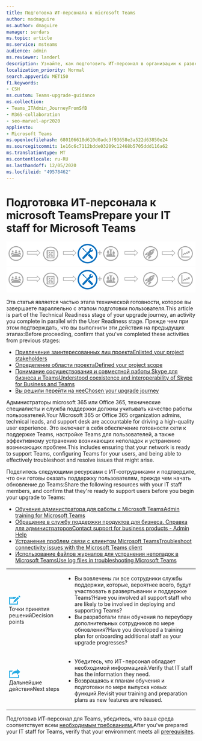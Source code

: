 ```yaml
---
title: Подготовка ИТ-персонала к microsoft Teams
author: msdmaguire
ms.author: dmaguire
manager: serdars
ms.topic: article
ms.service: msteams
audience: admin
ms.reviewer: landerl
description: Узнайте, как подготовить ИТ-персонал в организации к развертыванию и поддержке Microsoft Teams.
localization_priority: Normal
search.appverid: MET150
f1.keywords:
- CSH
ms.custom: Teams-upgrade-guidance
ms.collection:
- Teams_ITAdmin_JourneyFromSfB
- M365-collaboration
- seo-marvel-apr2020
appliesto:
- Microsoft Teams
ms.openlocfilehash: 680106618d610d0adc3f93658e3a522d63850e24
ms.sourcegitcommit: 1e16c6c7112bdde03209c12468b5705ddd116a62
ms.translationtype: MT
ms.contentlocale: ru-RU
ms.lasthandoff: 12/05/2020
ms.locfileid: "49578462"
---
```

# <a name="prepare-your-it-staff-for-microsoft-teams"></a><span data-ttu-id="1ee7a-103">Подготовка ИТ-персонала к microsoft Teams</span><span class="sxs-lookup"><span data-stu-id="1ee7a-103">Prepare your IT staff for Microsoft Teams</span></span>

<span data-ttu-id="1ee7a-104">![Схема пути обновления с акцентом на этапе технической готовности](media/upgrade-banner-tech-readiness.png "Этапы пути обновления с акцентом на этапе технической готовности")</span><span class="sxs-lookup"><span data-stu-id="1ee7a-104">![Upgrade journey diagram, emphasizing the Technical Readiness stage](media/upgrade-banner-tech-readiness.png "Stages of the upgrade journey, with emphasis on the Technical Readiness stage")</span></span>

<span data-ttu-id="1ee7a-105">Эта статья является частью этапа технической готовности, которое вы завершаете параллельно с этапом подготовки пользователя.</span><span class="sxs-lookup"><span data-stu-id="1ee7a-105">This article is part of the Technical Readiness stage of your upgrade journey, an activity you complete in parallel with the User Readiness stage.</span></span> <span data-ttu-id="1ee7a-106">Прежде чем при этом подтверждать, что вы выполнили эти действия на предыдущих этапах:</span><span class="sxs-lookup"><span data-stu-id="1ee7a-106">Before proceeding, confirm that you've completed these activities from previous stages:</span></span>

- [<span data-ttu-id="1ee7a-107">Привлечение заинтересованных лиц проекта</span><span class="sxs-lookup"><span data-stu-id="1ee7a-107">Enlisted your project stakeholders</span></span>](upgrade-enlist-stakeholders.md)
- [<span data-ttu-id="1ee7a-108">Определение области проекта</span><span class="sxs-lookup"><span data-stu-id="1ee7a-108">Defined your project scope</span></span>](https://aka.ms/SkypetoTeams-Scope)
- [<span data-ttu-id="1ee7a-109">Понимание сосуществования и совместной работы Skype для бизнеса и Teams</span><span class="sxs-lookup"><span data-stu-id="1ee7a-109">Understood coexistence and interoperability of Skype for Business and Teams</span></span>](https://aka.ms/SkypeToTeams-Coexist)
- [<span data-ttu-id="1ee7a-110">Вы решили перейти на нее</span><span class="sxs-lookup"><span data-stu-id="1ee7a-110">Chosen your upgrade journey</span></span>](upgrade-and-coexistence-of-skypeforbusiness-and-teams.md)

<span data-ttu-id="1ee7a-111">Администраторы microsoft 365 или Office 365, технические специалисты и служба поддержки должны учитывать качество работы пользователей.</span><span class="sxs-lookup"><span data-stu-id="1ee7a-111">Your Microsoft 365 or Office 365 organization admins, technical leads, and support desk are accountable for driving a high-quality user experience.</span></span> <span data-ttu-id="1ee7a-112">Это включает в себя обеспечение готовности сети к поддержке Teams, настройке Teams для пользователей, а также эффективному устранению возникающих неполадок и устранению возникающих проблем.</span><span class="sxs-lookup"><span data-stu-id="1ee7a-112">This includes ensuring that your network is ready to support Teams, configuring Teams for your users, and being able to effectively troubleshoot and resolve issues that might arise.</span></span>

<span data-ttu-id="1ee7a-113">Поделитесь следующими ресурсами с ИТ-сотрудниками и подтвердите, что они готовы оказать поддержку пользователям, прежде чем начать обновление до Teams:</span><span class="sxs-lookup"><span data-stu-id="1ee7a-113">Share the following resources with your IT staff members, and confirm that they're ready to support users before you begin your upgrade to Teams:</span></span>

- [<span data-ttu-id="1ee7a-114">Обучение администратора для работы с Microsoft Teams</span><span class="sxs-lookup"><span data-stu-id="1ee7a-114">Admin training for Microsoft Teams</span></span>](itadmin-readiness.md)
- [<span data-ttu-id="1ee7a-115">Обращение в службу поддержки продуктов для бизнеса. Справка для администраторов</span><span class="sxs-lookup"><span data-stu-id="1ee7a-115">Contact support for business products - Admin Help</span></span>](https://docs.microsoft.com/microsoft-365/admin/contact-support-for-business-products)
- [<span data-ttu-id="1ee7a-116">Устранение проблем связи с клиентом Microsoft Teams</span><span class="sxs-lookup"><span data-stu-id="1ee7a-116">Troubleshoot connectivity issues with the Microsoft Teams client</span></span>](connectivity-issues.md)
- [<span data-ttu-id="1ee7a-117">Использование файлов журналов для устранения неполадок в Microsoft Teams</span><span class="sxs-lookup"><span data-stu-id="1ee7a-117">Use log files in troubleshooting Microsoft Teams</span></span>](log-files.md)



| | |
|---|---|
| ![Значок, изображающий точки принятия решений](media/audio_conferencing_image7.png) <br/><span data-ttu-id="1ee7a-119">Точки принятия решений</span><span class="sxs-lookup"><span data-stu-id="1ee7a-119">Decision points</span></span>|<ul><li><span data-ttu-id="1ee7a-120">Вы вовлечены ли все сотрудники службы поддержки, которые, вероятнее всего, будут участвовать в развертывании и поддержке Teams?</span><span class="sxs-lookup"><span data-stu-id="1ee7a-120">Have you involved all support staff who are likely to be involved in deploying and supporting Teams?</span></span></li><li><span data-ttu-id="1ee7a-121">Вы разработали план обучения по переубору дополнительных сотрудников по мере обновления?</span><span class="sxs-lookup"><span data-stu-id="1ee7a-121">Have you developed a training plan for onboarding additional staff as your upgrade progresses?</span></span></li></ul> |
| ![Значок, изображающий дальнейшие действия](media/audio_conferencing_image9.png)<br/><span data-ttu-id="1ee7a-123">Дальнейшие действия</span><span class="sxs-lookup"><span data-stu-id="1ee7a-123">Next steps</span></span>|<ul><li><span data-ttu-id="1ee7a-124">Убедитесь, что ИТ-персонал обладает необходимой информацией.</span><span class="sxs-lookup"><span data-stu-id="1ee7a-124">Verify that IT staff has the information they need.</span></span></li><li><span data-ttu-id="1ee7a-125">Возвращаясь к планам обучения и подготовки по мере выпуска новых функций.</span><span class="sxs-lookup"><span data-stu-id="1ee7a-125">Revisit your training and preparation plans as new features are released.</span></span></li></ul>|

<span data-ttu-id="1ee7a-126">Подготовив ИТ-персонал для Teams, убедитесь, что ваша среда соответствует всем [необходимым требованиям.](upgrade-plan-journey-prerequisites.md)</span><span class="sxs-lookup"><span data-stu-id="1ee7a-126">After you've prepared your IT staff for Teams, verify that your environment meets all [prerequisites](upgrade-plan-journey-prerequisites.md).</span></span>
